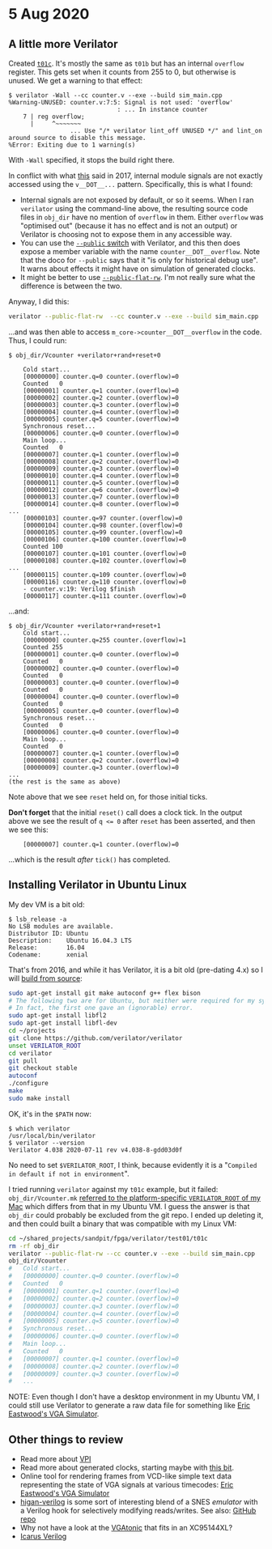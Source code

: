 # 5 Aug 2020

## A little more Verilator

Created [`t01c`](https://github.com/algofoogle/sandpit/tree/master/fpga/verilator/test01/t01c). It's mostly the same as `t01b` but has an internal `overflow` register. This gets set when it counts from 255 to 0, but otherwise is unused. We get a warning to that effect:

```
$ verilator -Wall --cc counter.v --exe --build sim_main.cpp
%Warning-UNUSED: counter.v:7:5: Signal is not used: 'overflow'
                              : ... In instance counter
    7 | reg overflow;
      |     ^~~~~~~~
                 ... Use "/* verilator lint_off UNUSED */" and lint_on around source to disable this message.
%Error: Exiting due to 1 warning(s)
```

With `-Wall` specified, it stops the build right there.

In conflict with what [this](https://zipcpu.com/blog/2017/06/21/looking-at-verilator.html) said in 2017, internal module signals are not exactly accessed using the `v__DOT__...` pattern. Specifically, this is what I found:
*   Internal signals are not exposed by default, or so it seems. When I ran `verilator` using the command-line above, the resulting source code files in `obj_dir` have no mention of `overflow` in them. Either `overflow` was "optimised out" (because it has no effect and is not an output) or Verilator is choosing not to expose them in any accessible way.
*   You can use the [`--public` switch](https://www.veripool.org/wiki/verilator/Manual-verilator#public) with Verilator, and this then does expose a member variable with the name `counter__DOT__overflow`. Note that the doco for `--public` says that it "is only for historical debug use". It warns about effects it might have on simulation of generated clocks.
*   It might be better to use [`--public-flat-rw`](https://www.veripool.org/wiki/verilator/Manual-verilator#public-flat-rw). I'm not really sure what the difference is between the two.

Anyway, I did this:

```bash
verilator --public-flat-rw  --cc counter.v --exe --build sim_main.cpp
```

...and was then able to access `m_core->counter__DOT__overflow` in the code. Thus, I could run:

```
$ obj_dir/Vcounter +verilator+rand+reset+0

    Cold start...
    [00000000] counter.q=0 counter.(overflow)=0
    Counted   0
    [00000001] counter.q=1 counter.(overflow)=0
    [00000002] counter.q=2 counter.(overflow)=0
    [00000003] counter.q=3 counter.(overflow)=0
    [00000004] counter.q=4 counter.(overflow)=0
    [00000005] counter.q=5 counter.(overflow)=0
    Synchronous reset...
    [00000006] counter.q=0 counter.(overflow)=0
    Main loop...
    Counted   0
    [00000007] counter.q=1 counter.(overflow)=0
    [00000008] counter.q=2 counter.(overflow)=0
    [00000009] counter.q=3 counter.(overflow)=0
    [00000010] counter.q=4 counter.(overflow)=0
    [00000011] counter.q=5 counter.(overflow)=0
    [00000012] counter.q=6 counter.(overflow)=0
    [00000013] counter.q=7 counter.(overflow)=0
    [00000014] counter.q=8 counter.(overflow)=0
...
    [00000103] counter.q=97 counter.(overflow)=0
    [00000104] counter.q=98 counter.(overflow)=0
    [00000105] counter.q=99 counter.(overflow)=0
    [00000106] counter.q=100 counter.(overflow)=0
    Counted 100
    [00000107] counter.q=101 counter.(overflow)=0
    [00000108] counter.q=102 counter.(overflow)=0
...
    [00000115] counter.q=109 counter.(overflow)=0
    [00000116] counter.q=110 counter.(overflow)=0
    - counter.v:19: Verilog $finish
    [00000117] counter.q=111 counter.(overflow)=0
```

...and:

```
$ obj_dir/Vcounter +verilator+rand+reset+1
    Cold start...
    [00000000] counter.q=255 counter.(overflow)=1
    Counted 255
    [00000001] counter.q=0 counter.(overflow)=0
    Counted   0
    [00000002] counter.q=0 counter.(overflow)=0
    Counted   0
    [00000003] counter.q=0 counter.(overflow)=0
    Counted   0
    [00000004] counter.q=0 counter.(overflow)=0
    Counted   0
    [00000005] counter.q=0 counter.(overflow)=0
    Synchronous reset...
    Counted   0
    [00000006] counter.q=0 counter.(overflow)=0
    Main loop...
    Counted   0
    [00000007] counter.q=1 counter.(overflow)=0
    [00000008] counter.q=2 counter.(overflow)=0
    [00000009] counter.q=3 counter.(overflow)=0
...
(the rest is the same as above)
```

Note above that we see `reset` held on, for those initial ticks.

**Don't forget** that the initial `reset()` call does a clock tick. In the output above we see the result of `q <= 0` after `reset` has been asserted, and then we see this:

```
    [00000007] counter.q=1 counter.(overflow)=0
```

...which is the result *after* `tick()` has completed.


## Installing Verilator in Ubuntu Linux

My dev VM is a bit old:

```
$ lsb_release -a
No LSB modules are available.
Distributor ID: Ubuntu
Description:    Ubuntu 16.04.3 LTS
Release:        16.04
Codename:       xenial
```

That's from 2016, and while it has Verilator, it is a bit old (pre-dating 4.x) so I will [build from source](https://www.veripool.org/projects/verilator/wiki/Installing#_git):

```bash
sudo apt-get install git make autoconf g++ flex bison
# The following two are for Ubuntu, but neither were required for my system.
# In fact, the first one gave an (ignorable) error.
sudo apt-get install libfl2
sudo apt-get install libfl-dev
cd ~/projects
git clone https://github.com/verilator/verilator
unset VERILATOR_ROOT
cd verilator
git pull
git checkout stable
autoconf
./configure
make
sudo make install
```

OK, it's in the `$PATH` now:

```
$ which verilator
/usr/local/bin/verilator
$ verilator --version
Verilator 4.038 2020-07-11 rev v4.038-8-gdd03d0f
```

No need to set `$VERILATOR_ROOT`, I think, because evidently it is a "`Compiled in default if not in environment`".

I tried running `verilator` against my `t01c` example, but it failed: `obj_dir/Vcounter.mk` [referred to the platform-specific `VERILATOR_ROOT` of my Mac](https://github.com/algofoogle/sandpit/blob/32e36c2c5ee1be0b15409366c19218a90cf97d54/fpga/verilator/test01/t01c/obj_dir/Vcounter.mk#L13) which differs from that in my Ubuntu VM. I guess the answer is that `obj_dir` could probably be excluded from the git repo. I ended up deleting it, and then could built a binary that was compatible with my Linux VM:

```bash
cd ~/shared_projects/sandpit/fpga/verilator/test01/t01c
rm -rf obj_dir
verilator --public-flat-rw --cc counter.v --exe --build sim_main.cpp
obj_dir/Vcounter
#   Cold start...
#   [00000000] counter.q=0 counter.(overflow)=0
#   Counted   0
#   [00000001] counter.q=1 counter.(overflow)=0
#   [00000002] counter.q=2 counter.(overflow)=0
#   [00000003] counter.q=3 counter.(overflow)=0
#   [00000004] counter.q=4 counter.(overflow)=0
#   [00000005] counter.q=5 counter.(overflow)=0
#   Synchronous reset...
#   [00000006] counter.q=0 counter.(overflow)=0
#   Main loop...
#   Counted   0
#   [00000007] counter.q=1 counter.(overflow)=0
#   [00000008] counter.q=2 counter.(overflow)=0
#   [00000009] counter.q=3 counter.(overflow)=0
#   ...
```

NOTE: Even though I don't have a desktop environment in my Ubuntu VM, I could still use Verilator to generate a raw data file for something like [Eric Eastwood's VGA Simulator](https://ericeastwood.com/blog/8/vga-simulator-getting-started).


## Other things to review

*   Read more about [VPI](https://www.veripool.org/wiki/verilator/Manual-verilator#VERIFICATION-PROCEDURAL-INTERFACE-VPI)
*   Read more about generated clocks, starting maybe with [this bit](https://www.veripool.org/wiki/verilator/Manual-verilator#Generated-Clocks).
*   Online tool for rendering frames from VCD-like simple text data representing the state of VGA signals at various timecodes: [Eric Eastwood's VGA Simulator](https://ericeastwood.com/blog/8/vga-simulator-getting-started)
*   [higan-verilog](https://www.youtube.com/watch?v=T88LhuoQ7pg&list=PLD6La5JxCaO64OapHFx95pu0fAy1C7_nP&index=33&t=0s) is some sort of interesting blend of a SNES *emulator* with a Verilog hook for selectively modifying reads/writes. See also: [GitHub repo](https://github.com/defparam/higan-verilog)
*   Why not have a look at the [VGAtonic](https://github.com/dqydj/VGAtonic) that fits in an XC95144XL?
*   [Icarus Verilog](http://iverilog.icarus.com/)
